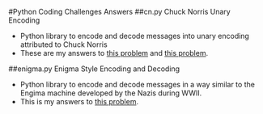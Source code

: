 #Python Coding Challenges Answers
##cn.py Chuck Norris Unary Encoding
- Python library to encode and decode messages into unary encoding attributed to Chuck Norris
- These are my answers to [this problem](https://www.codingame.com/training/easy/chuck-norris) and [this problem](https://www.codingame.com/training/medium/bruce-lee).

##enigma.py Enigma Style Encoding and Decoding
- Python library to encode and decode messages in a way similar to the Engima machine developed by the Nazis during WWII.
- This is my answers to [this problem](https://www.codingame.com/training/easy/encryptiondecryption-of-enigma-machine).
